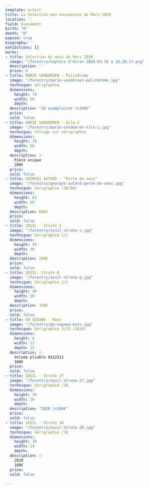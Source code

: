 ```yaml
---
template: artist
title: La Sélection des nouveautés de Mars 2020
location: ''
field: Evenement
birth: "0"
death: "0"
expose: true
biography: ''
exhibitions: []
works:
- title: Sélection du mois de Mars 2020
  image: "/forestry/Capture d’écran 2020-03-18 à 18.20.17.png"
  description: ''
  price: 0
- title: MARIE VANDOREEN - Palindrome
  image: "/forestry/marie-vandoreen-palindrome.jpg"
  technique: Sérigraphie
  dimensions:
    height: 70
    width: 50
    depth: 
  description: "20 exemplaires \n160€"
  price: 
  sold: false
- title: MARIE VANDOOREN - Silo 2
  image: "/forestry/marie-vandooren-silo-2.jpg"
  technique: Collage sur sérigraphie
  dimensions:
    height: 70
    width: 50
    depth: 
  description: |-
    Pièce unique
    200€
  price: 
  sold: false
- title: GEORGES AUTARD - "Perte de sens"
  image: "/forestry/georges-autard-perte-de-sens.jpg"
  technique: Sérigraphie (36/60)
  dimensions:
    height: 65
    width: 50
    depth: 
  description: 600€
  price: 
  sold: false
- title: SEUIL - Strate I
  image: "/forestry/seuil-strate-i.jpg"
  technique: Sérigraphie 1/1
  dimensions:
    height: 40
    width: 30
    depth: 
  description: 280€
  price: 
  sold: false
- title: SEUIL- Strate Q
  image: "/forestry/seuil-strate-q.jpg"
  technique: Sérigraphie 1/1
  dimensions:
    height: 40
    width: 60
    depth: 
  description: 350€
  price: 
  sold: false
- title: GO SEGAWA - Mass
  image: "/forestry/go-segawa-mass.jpg"
  technique: Sérigraphie 3/25 (2019)
  dimensions:
    height: 6
    width: 12
    depth: 12
  description: |-
    Volume pliable 6X12X12
    160€
  price: 
  sold: false
- title: SEUIL - Strate 27
  image: "/forestry/seuil-strate-27.jpg"
  technique: Sérigraphie /10
  dimensions:
    height: 30
    width: 20
    depth: 
  description: "2020 \n160€"
  price: 
  sold: false
- title: SEUIL - Strate 28
  image: "/forestry/seuil-strate-28.jpg"
  technique: Sérigraphie /10
  dimensions:
    height: 30
    width: 24
    depth: 
  description: |-
    2020
    180€
  price: 
  sold: false

---
```

